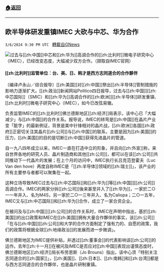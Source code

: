 ###  [:house:返回](README.md)
---


## 欧半导体研发重镇IMEC 大砍与中芯、华为合作
`3/6/2024 9:30 PM UTC ` [轉載自GNews](https://gnews.org/articles/2371859)

![](https://img.ltn.com.tw/Upload/business/page/800/2024/03/07/89.jpg "")过去与[[zh:中国]]中芯和[[zh:华为]]高调合作的[[zh:比利时]]微电子研究中心（IMEC），已经改变态度，大幅减少双方合作。（撷取自IMEC官网）

#### [[zh:比利时]]监管单位︰台、美、日、韩才是西方志同道合的合作夥伴

〔编译卢永山／综合报导〕[[zh:美国]]对[[zh:中国]]祭出[[zh:半导体]]管制措施的影响力逐渐扩大。[[zh:政治]]新闻网站Politico四日报导，过去与[[zh:中国]][[zh:中芯国际]]（SMIC）和[[zh:华为]]高调合作的[[zh:欧洲]][[zh:半导体]]研发重镇、[[zh:比利时]]微电子研究中心（IMEC），如今已改弦易辙。

负责监管IMEC的[[zh:比利时]]佛兰德斯地区[[zh:经济]]局表示，该中心已「大幅减少」与[[zh:中国]]的合作关系。报导说，IMEC的转弯是[[zh:中国]]在晶片产业变「脏字」的最新例证，背景是美中针锋相对的晶片战，[[zh:欧洲]]各国[[zh:政府]]正密切关注其晶片[[zh:公司]]与[[zh:中国]]的联系，主要是因为[[zh:美国]]的压力，[[zh:美国]]的目的是切断[[zh:中国]]获得先进晶片的管道。

自一九八四年成立以来，IMEC一直在打造中立的形象，并且向[[zh:外宣]]称，来自世界各地的研究人员、晶片制造商和其他[[zh:公司]]，都可以在该[[zh:公司]]共同推动下一代晶片的发展；在上个月的访问中，IMEC执行长吕克范登霍夫（Luc Van den hove）再度自称IMEC是「[[zh:半导体]]领域的[[zh:瑞士]]」，该产业的所有主要参与者都可以聚集在一起。

这种立场导致IMEC过去与[[zh:中芯国际]]和[[zh:华为]]等[[zh:中国]][[zh:公司]]高调合作。IMEC的两家分拆[[zh:公司]]後来甚至并入了[[zh:华为]]，一家於二○一一年并入、名为M4S，另一家於二○一三年并入、名为Caliopa；二○一五年，IMEC又与[[zh:中芯国际]]和[[zh:华为]]合作，成立了一家合资企业。

在被问及与[[zh:中国]][[zh:公司]]的合作关系时，IMEC在声明中指出，基於[[zh:美国]]的出口政策和IMEC在[[zh:美国]]拥有大量合作夥伴的事实，该[[zh:公司]]「在与[[zh:中国]][[zh:公司]]和大学的合作方面制定了强有力的、自愿的政策，我们的政策将根据全球[[zh:地缘政治]]的发展而进一步微调」。

佛兰德斯地区为IMEC提供补贴，并透过[[zh:董事会]]的代表影响该[[zh:公司]]的运作。去年[[zh:十一月]]在被问及IMEC是否应对[[zh:中国]]表现出谨慎态度时，佛兰德斯地区[[zh:经济]]局长布劳恩斯（Jo Brouns）指出，该中心须「特别关注志同道合的[[zh:国家]]」，[[zh:美国]]、[[zh:日本]]、[[zh:南韩]]和[[zh:台湾]]都是与西方志同道合的合作夥伴，也是晶片研制重镇。
